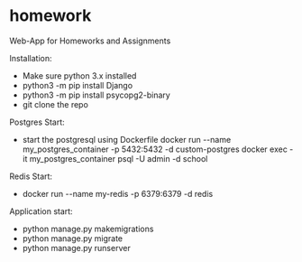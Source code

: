 # homework
Web-App for Homeworks and Assignments

Installation:
  - Make sure python 3.x installed
  - python3 -m pip install Django
  - python3 -m pip install psycopg2-binary
  - git clone the repo

Postgres Start:
  - start the postgresql using Dockerfile
      docker run --name my_postgres_container -p 5432:5432 -d custom-postgres
      docker exec -it my_postgres_container psql -U admin -d school

Redis Start:
  - docker run --name my-redis -p 6379:6379 -d redis

Application start:
  - python manage.py makemigrations
  - python manage.py migrate
  - python manage.py runserver
